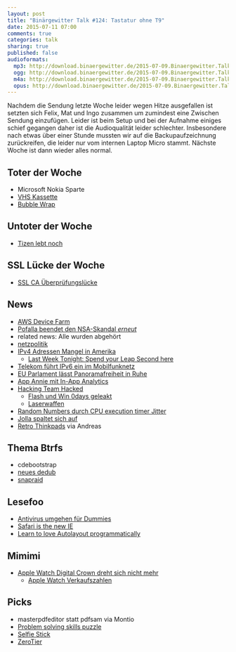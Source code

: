 ```yaml
---
layout: post
title: "Binärgewitter Talk #124: Tastatur ohne T9"
date: 2015-07-11 07:00
comments: true
categories: talk
sharing: true
published: false
audioformats:
  mp3: http://download.binaergewitter.de/2015-07-09.Binaergewitter.Talk.124.mp3
  ogg: http://download.binaergewitter.de/2015-07-09.Binaergewitter.Talk.124.ogg
  m4a: http://download.binaergewitter.de/2015-07-09.Binaergewitter.Talk.124.m4a
  opus: http://download.binaergewitter.de/2015-07-09.Binaergewitter.Talk.124.opus
---
```

Nachdem die Sendung letzte Woche leider wegen Hitze ausgefallen ist setzten sich Felix, Mat und Ingo zusammen um zumindest eine Zwischen Sendung einzufügen. Leider ist beim Setup und bei der Aufnahme einiges schief gegangen daher ist die Audioqualität leider schlechter. Insbesondere nach etwas über einer Stunde mussten wir auf die Backupaufzeichnung zurückreifen, die leider nur vom internen Laptop Micro stammt. Nächste Woche ist dann wieder alles normal.

## Toter der Woche
- Microsoft Nokia Sparte
- [VHS Kassette]( http://www.heise.de/newsticker/meldung/Die-Letzten-ihrer-Art-VHS-Cassetten-werden-nicht-mehr-hergestellt-2733692.html?wt_mc=rss.ho.beitrag.atom )
- [Bubble Wrap]( http://www.theverge.com/tldr/2015/7/2/8886591/new-bubble-wrap-video )

## Untoter der Woche
- [Tizen lebt noch]( http://www.golem.de/news/neues-smartphone-z3-samsung-gibt-tizen-nicht-auf-1507-115089.html )

## SSL Lücke der Woche
- [SSL CA Überprüfungslücke]( http://www.heise.de/security/meldung/Kritische-OpenSSL-Luecke-erlaubt-gefaelschte-Server-Zertifikate-2747563.html )

## News
- [AWS Device Farm]( http://aws.amazon.com/de/device-farm/ )
- [Pofalla beendet den NSA-Skandal *erneut*]( http://www.heise.de/newsticker/meldung/Pofalla-zu-NSA-Skandal-und-No-Spy-Abkommen-Begriffe-sind-wurscht-2734122.html?wt_mc=rss.ho.beitrag.atom )
- related news: Alle wurden abgehört
- [netzpolitik](https://netzpolitik.org/ )
- [IPv4 Adressen Mangel in Amerika](http://www.heise.de/newsticker/meldung/IPv4-Adressmangel-Amerikaner-fuehren-Warteliste-2738933.html )
  * [Last Week Tonight: Spend your Leap Second here]( http://spendyourleapsecondhere.com/ )
- [Telekom führt IPv6 ein im Mobilfunknetz](http://www.heise.de/newsticker/meldung/Telekom-startet-IPv6-Einfuehrung-im-Mobilfunknetz-2741029.html )
- [EU Parlament lässt Panoramafreiheit in Ruhe](http://www.heise.de/newsticker/meldung/EU-Parlament-stimmt-fuer-kleine-Urheberrechtsreform-mit-Panoramafreiheit-2747034.html )
- [App Annie mit In-App Analytics]( http://techcrunch.com/2015/07/09/app-annie-integrates-with-google-analytics-launches-free-in-app-analytics-for-developers/?ncid=rss )
- [Hacking Team Hacked]( http://www.csoonline.com/article/2943968/data-breach/hacking-team-hacked-attackers-claim-400gb-in-dumped-data.html )
  * [Flash und Win 0days geleakt](http://blog.trendmicro.com/trendlabs-security-intelligence/unpatched-flash-player-flaws-more-pocs-found-in-hacking-team-leak/ )
  * [Laserwaffen](http://www.tagesschau.de/inland/bundeswehr-laserwaffen-101.html )
- [Random Numbers durch CPU execution timer Jitter]( https://lwn.net/Articles/642166/ )
- [Jolla spaltet sich auf](http://www.golem.de/news/sailfish-os-lizenzierung-jolla-spaltet-sich-auf-1507-115094.html )
- [Retro Thinkpads](http://blog.lenovo.com/en/blog/retro-thinkpad-time-machine/ ) via Andreas 

## Thema Btrfs
* cdebootstrap
* [neues dedub](https://github.com/markfasheh/duperemove )
* [snapraid](http://snapraid.sourceforge.net/compare.html ) 

## Lesefoo
- [Antivirus umgehen für Dummies]( https://www.offensivebits.com/?p=89 )
- [Safari is the new IE]( http://nolanlawson.com/2015/06/30/safari-is-the-new-ie/ )
- [Learn to love Autolayout programmatically]( http://www.thinkandbuild.it/learn-to-love-auto-layout-programmatically/ )

## Mimimi

- [Apple Watch Digital Crown dreht sich nicht mehr]( https://support.apple.com/en-us/HT204639 )
  * [Apple Watch Verkaufszahlen]( http://www.theregister.co.uk/2015/07/07/apple_watch_slice/ )
  
## Picks
- masterpdfeditor statt pdfsam via Montio
- [Problem solving skills puzzle]( http://www.nytimes.com/interactive/2015/07/03/upshot/a-quick-puzzle-to-test-your-problem-solving.html )
- [Selfie Stick]( http://explosm.net/comics/3786/ )
- [ZeroTier]( https://www.zerotier.com/ )

